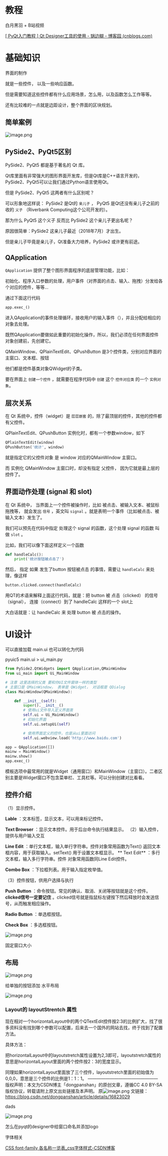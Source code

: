 # 教程

白月黑羽 + B站视频

[[ PyQt入门教程 ] Qt Designer工具的使用 - 锅边糊 - 博客园 (cnblogs.com)](https://www.cnblogs.com/linyfeng/p/11223707.html)

# 基础知识

界面的制作

就是一些控件， 以及一些响应函数。

但是需要知道这些控件都有什么应用场景，怎么用，以及函数怎么工作等等。

还有比较难的一点就是边距设计，整个界面的区块规划。

## 简单案例

![image.png](./assets/image.png)

## PySide2、PyQt5区别

PySide2、PyQt5 都是基于著名的 Qt 库。

Qt库里面有非常强大的图形界面开发库，但是Qt库是C++语言开发的，PySide2、PyQt5可以让我们通过Python语言使用Qt。

但是 PySide2、PyQt5 这两者有什么区别呢？

可以形象地这样说： PySide2 是Qt的 `亲儿子` ， PyQt5 是Qt还没有亲儿子之前的收的 `义子` （Riverbank Computing这个公司开发的）。

那为什么 PyQt5 这个义子 反而比 PySide2 这个亲儿子更出名呢？

原因很简单：PySide2 这亲儿子最近（2018年7月）才出生。

但是亲儿子毕竟是亲儿子，Qt准备大力培养，PySide2 或许更有前途。

## QApplication

`QApplication` 提供了整个图形界面程序的底层管理功能，比如：

初始化、程序入口参数的处理，用户事件（对界面的点击、输入、拖拽）分发给各个对应的控件，等等…

通过下面这行代码

```py
app.exec_()
```

进入QApplication的事件处理循环，接收用户的输入事件（），并且分配给相应的对象去处理。

既然QApplication要做如此重要的初始化操作，所以，我们必须在任何界面控件对象创建前，先创建它。

QMainWindow、QPlainTextEdit、QPushButton 是3个控件类，分别对应界面的主窗口、文本框、按钮

他们都是控件基类对象QWidget的子类。

要在界面上 `创建一个控件` ，就需要在程序代码中 `创建` 这个 `控件对应类` 的一个 `实例对象`。

## 层次关系

在 Qt 系统中，控件（widget）是 `层层嵌套` 的，除了最顶层的控件，其他的控件都有父控件。

QPlainTextEdit、QPushButton 实例化时，都有一个参数window，如下

```py
QPlainTextEdit(window)
QPushButton('统计', window)
```

就是指定它的父控件对象 是 window 对应的QMainWindow 主窗口。

而 实例化 QMainWindow 主窗口时，却没有指定 父控件， 因为它就是最上层的控件了。

## 界面动作处理 (signal 和 slot)

在 Qt 系统中， 当界面上一个控件被操作时，比如 被点击、被输入文本、被鼠标拖拽等， 就会发出 `信号` ，英文叫 `signal` 。就是表明一个事件（比如被点击、被输入文本）发生了。

我们可以预先在代码中指定 处理这个 signal 的函数，这个处理 signal 的函数 叫做 `slot` 。

比如，我们可以像下面这样定义一个函数

```py
def handleCalc():
    print('统计按钮被点击了')
```

然后， 指定 如果 发生了button 按钮被点击 的事情，需要让 `handleCalc` 来处理，像这样

```py
button.clicked.connect(handleCalc)
```

用QT的术语来解释上面这行代码，就是：把 button 被 点击（clicked） 的信号（signal）， 连接（connect）到了 handleCalc 这样的一个 slot上

大白话就是：让 handleCalc 来 处理 button 被 点击的操作。

# UI设计

可以直接加载 main.ui  也可以转化为代码

pyuic5 main.ui > ui_main.py

```python
from PySide2.QtWidgets import QApplication,QMainWindow
from ui_main import Ui_MainWindow

# 注意 这里选择的父类 要和你UI文件窗体一样的类型
# 主窗口是 QMainWindow， 表单是 QWidget， 对话框是 QDialog
class MainWindow(QMainWindow):

    def __init__(self):
        super().__init__()
        # 使用ui文件导入定义界面类
        self.ui = Ui_MainWindow()
        # 初始化界面
        self.ui.setupUi(self)

        # 使用界面定义的控件，也是从ui里面访问
        self.ui.webview.load('http://www.baidu.com')

app = QApplication([])
mainw = MainWindow()
mainw.show()
app.exec_()
```

模板选项中最常用的就是Widget（通用窗口）和MainWindow（主窗口）。二者区别主要是Widget窗口不包含菜单栏、工具栏等。可以分别创建对比看看。

## 控件介绍

（1）显示控件。

**Lable** ：文本标签，显示文本，可以用来标记控件。

**Text Browser** ：显示文本控件。用于后台命令执行结果显示。
（2）输入控件，提供与用户输入交互

**Line Edit** ：单行文本框，输入单行字符串。控件对象常用函数为Text() 返回文本框内容，用于获取输入。setText() 用于设置文本框显示。
**     Text Edit** ：多行文本框，输入多行字符串。控件 对象常用函数同Line Edit控件。

**Combo Box** ：下拉框列表。用于输入指定枚举值。

（3）控件按钮，供用户选择与执行

**Push Button** ：命令按钮。常见的确认、取消、关闭等按钮就是这个控件。 **clicked信号一定要记住** 。clicked信号就是指鼠标左键按下然后释放时会发送信号，从而触发相应操作。

**Radio Button** ：单选框按钮。

**Check Box** ：多选框按钮。

![image.png](./assets/1700362774744-image.png)

固定窗口大小

## 布局

![image.png](./assets/1700364613014-image.png)

给单独的按钮添加  水平布局

![image.png](./assets/1700364636442-image.png)

### Layout的 layoutStrentch 属性

现在相对一个horizontalLayout中的两个QTextEdit控件按2:3的比例扩大，找了很多资料没有找到哪个参数可以配置，后来去一个国外的网站去找，终于找到了配置方法。

具体方法：

把horizontalLayout中的layoutstretch属性设置为2,3即可，layoutstretch属性的意思是horizontalLayout里面的两个控件按2：3的宽度显示。

同理如果horizontalLayout里面放了三个控件，layoutstretch里面的初始值为0,0,0，意思是三个控件的比例是1：1：1。
————————————————
版权声明：本文为CSDN博主「dongpanshan」的原创文章，遵循CC 4.0 BY-SA版权协议，转载请附上原文出处链接及本声明。
原![image.png](./assets/1700375675621-image.png)
文链接：https://blog.csdn.net/dongpanshan/article/details/16823029

dads

![image.png](./assets/1700375707127-image.png)

怎么在pyqt的designer中给窗口命名并添加logo

字体相关






[CSS font-family 各名称一览表_css字体样式-CSDN博客](https://blog.csdn.net/cddcj/article/details/70739481)
